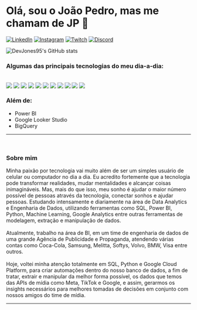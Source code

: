 # Olá, sou o João Pedro, mas me chamam de JP 👋

[![LinkedIn](https://img.shields.io/badge/LinkedIn-0077B5?style=for-the-badge&logo=linkedin&logoColor=white)](https://www.linkedin.com/in/jo%C3%A3o-pedro-assis-56350b17a/)
[![Instagram](https://img.shields.io/badge/Instagram-E4405F?style=for-the-badge&logo=instagram&logoColor=white)](https://www.instagram.com/jp_assiz/)
[![Twitch](https://img.shields.io/badge/Twitch-9146FF?style=for-the-badge&logo=twitch&logoColor=white)](https://www.twitch.tv/joni_bigu)
[![Discord](https://img.shields.io/badge/Discord-7289DA?style=for-the-badge&logo=discord&logoColor=white)](https://discord.com/channels/@me)

![DevJones95's GitHub stats](https://github-readme-stats.vercel.app/api?username=devjones95&show_icons=true&theme=radical)


### Algumas das principais tecnologias do meu dia-a-dia:

<div style="display: inline-block"><br>
    <img align="center" src="https://img.shields.io/badge/Python-3776AB?style=for-the-badge&logo=python&logoColor=white">
    <img align="center" src="https://img.shields.io/badge/PyCharm-000000.svg?&style=for-the-badge&logo=PyCharm&logoColor=white">
    <img align="center" src="https://img.shields.io/badge/MySQL-005C84?style=for-the-badge&logo=mysql&logoColor=white">
    <img align="center" src="https://img.shields.io/badge/SQLite-07405E?style=for-the-badge&logo=sqlite&logoColor=white">
    <img align="center" src="https://img.shields.io/badge/MongoDB-4EA94B?style=for-the-badge&logo=mongodb&logoColor=white">
    <img align="center" src="https://img.shields.io/badge/Colab-F9AB00?style=for-the-badge&logo=googlecolab&color=525252">
    <img align="center" src="https://img.shields.io/badge/Google_Cloud-4285F4?style=for-the-badge&logo=google-cloud&logoColor=white">
    <img align="center" src="https://img.shields.io/badge/Amazon_AWS-232F3E?style=for-the-badge&logo=amazon-aws&logoColor=white">
    <img align="center" src="https://img.shields.io/badge/Google%20Analytics-E37400?style=for-the-badge&logo=google%20analytics&logoColor=white">
    <img align="center" src="https://img.shields.io/badge/Microsoft_Excel-217346?style=for-the-badge&logo=microsoft-excel&logoColor=white">
    <img align="center" src="https://img.shields.io/badge/Google%20Sheets-34A853?style=for-the-badge&logo=google-sheets&logoColor=white">
</div>
<br>

### Além de:
<ul>
    <li>Power BI</li>
    <li>Google Looker Studio</li>
    <li>BigQuery</li>
</ul>

<hr>
<br>

### Sobre mim
Minha paixão por tecnologia vai muito além de ser um simples usuário de celular ou computador no dia a dia. Eu acredito fortemente que a tecnologia pode transformar realidades, mudar mentalidades e alcançar coisas inimagináveis. Mas, mais do que isso, meu sonho é ajudar o maior número possível de pessoas através da tecnologia, conectar sonhos e ajudar pessoas.
Estudando intensamente e diariamente na área de Data Analytics e Engenharia de Dados, utilizando ferramentas como SQL, Power BI, Python, Machine Learning, Google Analytics entre outras ferramentas de modelagem, extração e manipulação de dados.
<br>
<br>
Atualmente, trabalho na área de BI, em um time de engenharia de dados de uma grande Agência de Publicidade e Propaganda, atendendo várias contas como Coca-Cola, Samsung, Melitta, Softys, Volvo, BMW, Visa entre outros.
<br>
<br>
Hoje, voltei minha atenção totalmente em SQL, Python e Google Cloud Platform, para criar automações dentro do nosso banco de dados, a fim de tratar, extrair e manipular da melhor forma possível, os dados que temos das APIs de mídia como Meta, TikTok e Google, e assim, gerarmos os insights necessários para melhores tomadas de decisões em conjunto com nossos amigos do time de mídia.
<hr>





